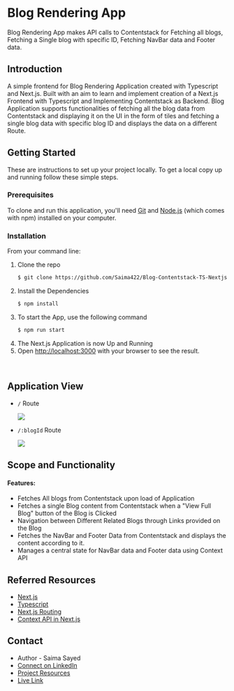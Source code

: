 
# Blog Rendering App
Blog Rendering App makes API calls to Contentstack for Fetching all blogs, Fetching a Single blog with specific ID, Fetching NavBar data and Footer data.

## Introduction

A simple frontend for Blog Rendering Application created with Typescript and Next.js. Built with an aim to learn and implement creation of a Next.js Frontend with Typescript and Implementing Contentstack as Backend. Blog Application supports functionalities of fetching all the blog data from Contentstack and displaying it on the UI in the form of tiles and fetching a single blog data with specific blog ID and displays the data on a different Route. 

## Getting Started

These are instructions to set up your project locally.
To get a local copy up and running follow these simple steps.

### Prerequisites

To clone and run this application, you'll need [Git](https://git-scm.com/book/en/v2/Getting-Started-Installing-Git) and [Node.js](https://www.digitalocean.com/community/tutorials/how-to-install-node-js-on-ubuntu-18-04) (which comes with npm) installed on your computer.

### Installation

From your command line:

1. Clone the repo
   ```sh
   $ git clone https://github.com/Saima422/Blog-Contentstack-TS-Nextjs.git
   ```
2. Install the Dependencies
   ```sh
   $ npm install
   ```
3. To start the App, use the following command
    ```sh
    $ npm run start
    ```
4. The Next.js Application is now Up and Running
5. Open [http://localhost:3000](http://localhost:3000)
    with your browser to see the result.

<br>

## Application View

* `/` Route

    ![](https://saima422.github.io/Image-JSON-Data-Repo/blog-react/home-route.png)

* `/:blogId` Route

    ![](https://saima422.github.io/Image-JSON-Data-Repo/blog-react/id-route.png)


## Scope and Functionality

#### Features:
* Fetches All blogs from Contentstack upon load of Application
* Fetches a single Blog content from Contentstack when a "View Full Blog" button of the Blog is Clicked
* Navigation between Different Related Blogs through Links provided on the Blog
* Fetches the NavBar and Footer Data from Contentstack and displays the content according to it.
* Manages a central state for NavBar data and Footer data using Context API

## Referred Resources
* [Next.js](https://nextjs.org/docs/getting-started)
* [Typescript](https://basarat.gitbook.io/typescript/type-system/index-signatures)
* [Next.js Routing](https://nextjs.org/docs/routing/introduction)
* [Context API in Next.js](https://dev.to/shareef/context-api-with-typescript-and-next-js-2m25)


## Contact

* Author - Saima Sayed 
* [Connect on LinkedIn](https://www.linkedin.com/in/saima-sayed-6482481b9/)
* [Project Resources](https://github.com/Saima422/Blog-Contentstack-TS-Nextjs)
* [Live Link](https://blog-contentstack-ts-nextjs-a5dxkb01y-saima422.vercel.app/)

